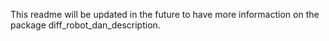 This readme will be updated in the future to have more informaction on the package diff_robot_dan_description.